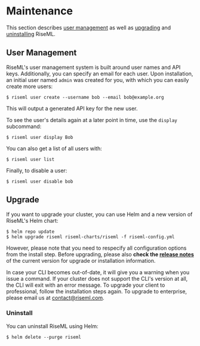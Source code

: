 # Maintenance

This section describes [user management](/managing/README.md#user-management) as well as [upgrading](/managing/README.md#upgrade) and [uninstalling](/managing/README.md#uninstall) RiseML.


## User Management
RiseML's user management system is built around user names and API keys.
Additionally, you can specify an email for each user.
Upon installation, an initial user named `admin` was created for you, with which you can easily create more users:
```
$ riseml user create --username bob --email bob@example.org
```
This will output a generated API key for the new user.

<!--**TODO: Show how to switch between users.**-->

To see the user's details again at a later point in time, use the `display` subcommand:
```
$ riseml user display Bob
```

You can also get a list of all users with:
```
$ riseml user list
```

Finally, to disable a user:
```
$ riseml user disable bob
```

<!--
### Backup
In case you want to backup RiseML's data, you can use Kubernetes' and/or your
cloud provider's facilities to make snapshots of RiseML's persistent volumes.
This will include the internal database, the internal Git storage, and the logs gathered from the jobs.
If you're using RiseML's provided NFS server for input data or output storage, this will be included as well.
If not, it is up to you to backup your external NFS.

#### Restore

-->

## Upgrade

<!--
Your RiseML cluster will keep itself up-to-date automatically by periodically scanning RiseML's main servers for new versions.
To manually start this check and eventually upgrade, you can use the CLI:
```
riseml system upgrade
```
-->


If you want to upgrade your cluster, you can use Helm and a new version of RiseML's Helm chart:
```
$ helm repo update
$ helm upgrade riseml riseml-charts/riseml -f riseml-config.yml
```
However, please note that you need to respecify all configuration options from the install step.
Before upgrading, please also **check the [release notes](https://github.com/riseml/riseml/blob/master/RELEASES.md)** of the current version for upgrade or installation information.

In case your CLI becomes out-of-date, it will give you a warning when you issue a command.
If your cluster does not support the CLI's version at all, the CLI will exit with an error message.
To upgrade your client to professional, follow the installation steps again. To upgrade to enterprise, please email us at [contact@riseml.com](mailto:contact@riseml.com).

### Uninstall
You can uninstall RiseML using Helm:
```
$ helm delete --purge riseml
```
